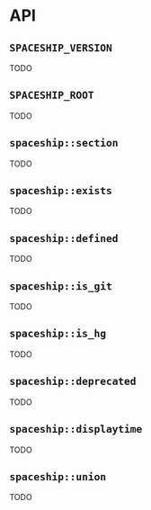 # API

## `SPACESHIP_VERSION`

TODO

## `SPACESHIP_ROOT`

TODO

## `spaceship::section`

TODO

## `spaceship::exists`

TODO

## `spaceship::defined`

TODO

## `spaceship::is_git`

TODO

## `spaceship::is_hg`

TODO

## `spaceship::deprecated`

TODO

## `spaceship::displaytime`

TODO

## `spaceship::union`

TODO
